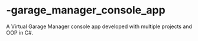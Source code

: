 # -garage_manager_console_app
A Virtual Garage Manager console app developed with multiple projects and OOP in C#.
